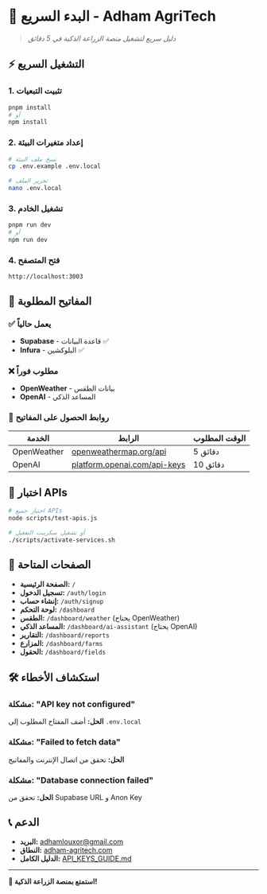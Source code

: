 # 🚀 البدء السريع - Adham AgriTech

> *دليل سريع لتشغيل منصة الزراعة الذكية في 5 دقائق*

## ⚡ التشغيل السريع

### 1. تثبيت التبعيات
```bash
pnpm install
# أو
npm install
```

### 2. إعداد متغيرات البيئة
```bash
# نسخ ملف البيئة
cp .env.example .env.local

# تحرير الملف
nano .env.local
```

### 3. تشغيل الخادم
```bash
pnpm run dev
# أو
npm run dev
```

### 4. فتح المتصفح
```
http://localhost:3003
```

## 🔑 المفاتيح المطلوبة

### ✅ يعمل حالياً
- **Supabase** - قاعدة البيانات ✅
- **Infura** - البلوكشين ✅

### ❌ مطلوب فوراً
- **OpenWeather** - بيانات الطقس
- **OpenAI** - المساعد الذكي

### 🔗 روابط الحصول على المفاتيح

| الخدمة | الرابط | الوقت المطلوب |
|--------|--------|----------------|
| OpenWeather | [openweathermap.org/api](https://openweathermap.org/api) | 5 دقائق |
| OpenAI | [platform.openai.com/api-keys](https://platform.openai.com/api-keys) | 10 دقائق |

## 🧪 اختبار APIs

```bash
# اختبار جميع APIs
node scripts/test-apis.js

# أو تشغيل سكريبت التفعيل
./scripts/activate-services.sh
```

## 📱 الصفحات المتاحة

- **الصفحة الرئيسية:** `/`
- **تسجيل الدخول:** `/auth/login`
- **إنشاء حساب:** `/auth/signup`
- **لوحة التحكم:** `/dashboard`
- **الطقس:** `/dashboard/weather` (يحتاج OpenWeather)
- **المساعد الذكي:** `/dashboard/ai-assistant` (يحتاج OpenAI)
- **التقارير:** `/dashboard/reports`
- **المزارع:** `/dashboard/farms`
- **الحقول:** `/dashboard/fields`

## 🛠️ استكشاف الأخطاء

### مشكلة: "API key not configured"
**الحل:** أضف المفتاح المطلوب إلى `.env.local`

### مشكلة: "Failed to fetch data"
**الحل:** تحقق من اتصال الإنترنت والمفاتيح

### مشكلة: "Database connection failed"
**الحل:** تحقق من Supabase URL و Anon Key

## 📞 الدعم

- **البريد:** adhamlouxor@gmail.com
- **النطاق:** [adham-agritech.com](https://adham-agritech.com)
- **الدليل الكامل:** [API_KEYS_GUIDE.md](./API_KEYS_GUIDE.md)

---

**🎉 استمتع بمنصة الزراعة الذكية!**